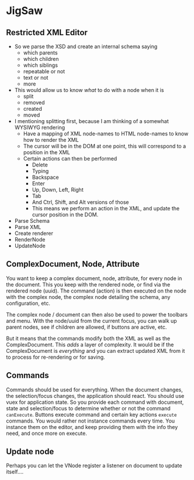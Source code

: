 # JigSaw

## Restricted XML Editor

- So we parse the XSD and create an internal schema saying
  - which parents
  - which children
  - which siblings
  - repeatable or not
  - text or not
  - more
- This would allow us to know _what_ to do with a node when it is
  - split
  - removed
  - created
  - moved
- I mentioning splitting first, because I am thinking of a somewhat WYSIWYG rendering
  - Have a mapping of XML node-names to HTML node-names to know how to render the XML
  - The cursor will be in the DOM at one point, this will correspond to a position in the XML
  - Certain actions can then be performed
    - Delete
    - Typing
    - Backspace
    - Enter
    - Up, Down, Left, Right
    - Tab
    - And Ctrl, Shift, and Alt versions of those
    - This means we perform an action in the XML, and update the cursor position in the DOM.
- Parse Schema
- Parse XML
- Create renderer
- RenderNode
- UpdateNode

## ComplexDocument, Node, Attribute

You want to keep a complex document, node, attribute, for every node in the document. This you keep with the rendered node, or find via the rendered node (uuid). The command (action) is then executed on the node with the complex node, the complex node detailing the schema, any configuration, etc.

The complex node / document can then also be used to power the toolbars and menu. With the node/uuid from the current focus, you can walk up parent nodes, see if children are allowed, if buttons are active, etc.

But it means that the commands modify both the XML as well as the ComplexDocument. This _adds_ a layer of complexity. It would be if the ComplexDocument is _everything_ and you can extract updated XML from it to process for re-rendering or for saving.

## Commands

Commands should be used for everything. When the document changes, the selection/focus changes, the application should react. You should use vuex for application state. So you provide each command with document, state and selection/focus to determine whether or not the command `canExecute`. Buttons execute command and certain key actions `execute` commands. You would rather not instance commands every time. You instance them on the editor, and keep providing them with the info they need, and once more on execute.

## Update node

Perhaps you can let the VNode register a listener on document to update itself....

